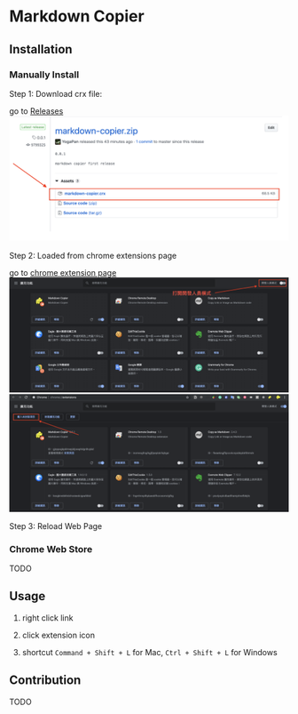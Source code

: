 # Markdown Copier

## Installation

### Manually Install

Step 1: Download crx file:

go to [Releases](./releases)
![download.png](./img/download.png)

Step 2: Loaded from chrome extensions page

go to [chrome extension page](chrome://extensions/)
![Open Developer Mode](./img/developer_mode.png)
![Load crx File](./img/load_crx.png)

Step 3: Reload Web Page

### Chrome Web Store

TODO

## Usage

1. right click link

2. click extension icon

3. shortcut `Command + Shift + L` for Mac, `Ctrl + Shift + L` for Windows

## Contribution

TODO
